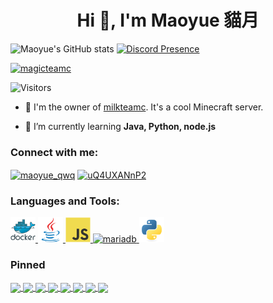 <h1 align="center">Hi 👋, I'm Maoyue 貓月</h1>

![Maoyue's GitHub stats](https://github-readme-stats.vercel.app/api?username=MagicTeaMC&show_icons=true&theme=radical)
[![Discord Presence](https://lanyard.cnrad.dev/api/877103068498522143)](https://discord.com/users/877103068498522143)  

<p align="left"> <a href="https://github.com/ryo-ma/github-profile-trophy"><img src="https://github-profile-trophy.vercel.app/?username=magicteamc&column=7&margin-w=15&margin-h=10&theme=discord&no-frame=true" alt="magicteamc" /></a> </p>

![Visitors](https://count.getloli.com/get/@MagicTeaMC)

- 🎢 I'm the owner of [milkteamc](https://github.com/milkteamc). It's a cool Minecraft server.

- 🌱 I’m currently learning **Java, Python, node.js**

<h3 align="left">Connect with me:</h3>
<p align="left">
<a href="https://twitter.com/maoyue_qwq" target="blank"><img align="center" src="https://raw.githubusercontent.com/rahuldkjain/github-profile-readme-generator/master/src/images/icons/Social/twitter.svg" alt="maoyue_qwq" height="30" width="40" /></a>
<a href="https://discord.gg/uQ4UXANnP2" target="blank"><img align="center" src="https://raw.githubusercontent.com/rahuldkjain/github-profile-readme-generator/master/src/images/icons/Social/discord.svg" alt="uQ4UXANnP2" height="30" width="40" /></a>
</p>

<h3 align="left">Languages and Tools:</h3>
<p align="left"> <a href="https://www.docker.com/" target="_blank" rel="noreferrer"> <img src="https://raw.githubusercontent.com/devicons/devicon/master/icons/docker/docker-original-wordmark.svg" alt="docker" width="40" height="40"/> </a> <a href="https://www.java.com" target="_blank" rel="noreferrer"> <img src="https://raw.githubusercontent.com/devicons/devicon/master/icons/java/java-original.svg" alt="java" width="40" height="40"/> </a> <a href="https://developer.mozilla.org/en-US/docs/Web/JavaScript" target="_blank" rel="noreferrer"> <img src="https://raw.githubusercontent.com/devicons/devicon/master/icons/javascript/javascript-original.svg" alt="javascript" width="40" height="40"/> </a> <a href="https://mariadb.org/" target="_blank" rel="noreferrer"> <img src="https://www.vectorlogo.zone/logos/mariadb/mariadb-icon.svg" alt="mariadb" width="40" height="40"/> </a> <a href="https://www.python.org" target="_blank" rel="noreferrer"> <img src="https://raw.githubusercontent.com/devicons/devicon/master/icons/python/python-original.svg" alt="python" width="40" height="40"/> </a> </p>

### Pinned
<a href="https://github.com/MagicTeaMC/pterodactyl-tw">
  <img align="center" src="https://github-readme-stats.vercel.app/api/pin/?username=MagicTeaMC&repo=pterodactyl-tw&show_owner=true&theme=synthwave" />
</a>
<a href="https://github.com/MagicTeaMC/Minecraft-server-auto-setup">
  <img align="center" src="https://github-readme-stats.vercel.app/api/pin/?username=MagicTeaMC&repo=Minecraft-server-auto-setup&show_owner=true&theme=synthwave" />
</a>
<a href="https://github.com/MagicTeaMC/Orange-Dog">
  <img align="center" src="https://github-readme-stats.vercel.app/api/pin/?username=MagicTeaMC&repo=Orange-Dog&show_owner=true&theme=synthwave" />
</a>
<a href="https://github.com/MagicTeaMC/cbmc.js">
  <img align="center" src="https://github-readme-stats.vercel.app/api/pin/?username=MagicTeaMC&repo=cbmc.js&show_owner=true&theme=synthwave" />
</a>
<a href="https://github.com/MagicTeaMC/ServerStatusDiscordBot">
  <img align="center" src="https://github-readme-stats.vercel.app/api/pin/?username=MagicTeaMC&repo=ServerStatusDiscordBot&show_owner=true&theme=synthwave" />
</a>
<a href="https://github.com/MagicTeaMC/typing">
  <img align="center" src="https://github-readme-stats.vercel.app/api/pin/?username=MagicTeaMC&repo=typing&show_owner=true&theme=synthwave" />
</a>
<a href="https://github.com/MagicTeaMC/ChatGPT-playground-chinese">
  <img align="center" src="https://github-readme-stats.vercel.app/api/pin/?username=MagicTeaMC&repo=ChatGPT-playground-chinese&show_owner=true&theme=synthwave" />
</a>
<a href="https://github.com/MagicTeaMC/moomoo-bot-dev">
  <img align="center" src="https://github-readme-stats.vercel.app/api/pin/?username=MagicTeaMC&repo=moomoo-bot-dev&show_owner=true&theme=synthwave" />
</a>
